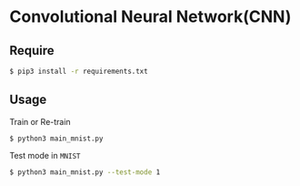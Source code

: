 # Convolutional Neural Network(CNN)

## Require

```bash
$ pip3 install -r requirements.txt
```

## Usage

Train or Re-train

```basg
$ python3 main_mnist.py
```

Test mode in ```MNIST```

```bash
$ python3 main_mnist.py --test-mode 1
```
